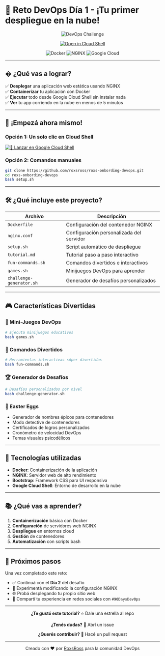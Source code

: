 # 🧪 Reto DevOps Día 1 - ¡Tu primer despliegue en la nube!

<div align="center">

![DevOps Challenge](https://github.com/roxsross/90daysdevopsbyroxs/raw/master/static/images/banner/13.png)

[![Open in Cloud Shell](https://gstatic.com/cloudssh/images/open-btn.svg)](https://ssh.cloud.google.com/cloudshell/editor?cloudshell_git_repo=https://github.com/roxsross/roxs-onbording-devops.git&cloudshell_tutorial=tutorial.md&shellonly=true)

![Docker](https://img.shields.io/badge/Docker-2496ED?style=for-the-badge&logo=docker&logoColor=white)
![NGINX](https://img.shields.io/badge/nginx-%23009639.svg?style=for-the-badge&logo=nginx&logoColor=white)
![Google Cloud](https://img.shields.io/badge/GoogleCloud-%234285F4.svg?style=for-the-badge&logo=google-cloud&logoColor=white)

</div>

---

## � ¿Qué vas a lograr?

✅ **Desplegar** una aplicación web estática usando NGINX  
✅ **Containerizar** tu aplicación con Docker  
✅ **Ejecutar** todo desde Google Cloud Shell sin instalar nada  
✅ **Ver** tu app corriendo en la nube en menos de 5 minutos  

---

## 🚀 ¡Empezá ahora mismo!

### Opción 1: Un solo clic en Cloud Shell

[![🚀 Lanzar en Google Cloud Shell](https://gstatic.com/cloudssh/images/open-btn.svg)](https://ssh.cloud.google.com/cloudshell/editor?cloudshell_git_repo=https://github.com/roxsross/roxs-onbording-devops.git&cloudshell_tutorial=tutorial.md&shellonly=true)

### Opción 2: Comandos manuales

```bash
git clone https://github.com/roxsross/roxs-onbording-devops.git
cd roxs-onbording-devops
bash setup.sh
```

---

## 🛠️ ¿Qué incluye este proyecto?

| Archivo | Descripción |
|---------|-------------|
| `Dockerfile` | Configuración del contenedor NGINX |
| `nginx.conf` | Configuración personalizada del servidor |
| `setup.sh` | Script automático de despliegue |
| `tutorial.md` | Tutorial paso a paso interactivo |
| `fun-commands.sh` | Comandos divertidos e interactivos |
| `games.sh` | Minijuegos DevOps para aprender |
| `challenge-generator.sh` | Generador de desafíos personalizados |

---

## 🎮 Características Divertidas

### 🎯 Mini-Juegos DevOps
```bash
# Ejecuta minijuegos educativos
bash games.sh
```

### 🎪 Comandos Divertidos
```bash
# Herramientas interactivas súper divertidas
bash fun-commands.sh
```

### 🏆 Generador de Desafíos
```bash
# Desafíos personalizados por nivel
bash challenge-generator.sh
```

### 🎨 Easter Eggs
- Generador de nombres épicos para contenedores
- Modo detective de contenedores
- Certificados de logros personalizados
- Cronómetro de velocidad DevOps
- Temas visuales psicodélicos

---

## 🎨 Tecnologías utilizadas

- **Docker**: Containerización de la aplicación
- **NGINX**: Servidor web de alto rendimiento
- **Bootstrap**: Framework CSS para UI responsiva
- **Google Cloud Shell**: Entorno de desarrollo en la nube

---

## 📚 ¿Qué vas a aprender?

1. **Containerización** básica con Docker
2. **Configuración** de servidores web NGINX
3. **Despliegue** en entornos cloud
4. **Gestión** de contenedores
5. **Automatización** con scripts bash

---

## 🎉 Próximos pasos

Una vez completado este reto:
- ✅ Continuá con el **Día 2** del desafío
- 🔄 Experimentá modificando la configuración NGINX
- 🌐 Probá desplegando tu propio sitio web
- 📝 Compartí tu experiencia en redes sociales con `#90DaysDevOps`

---

<div align="center">

**¿Te gustó este tutorial?** ⭐ Dale una estrella al repo

**¿Tenés dudas?** 💬 Abrí un issue

**¿Querés contribuir?** 🤝 Hacé un pull request

---

Creado con ❤️ por [RoxsRoss](https://github.com/roxsross) para la comunidad DevOps

</div>
